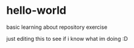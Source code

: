 # hello-world
basic learning about repository exercise

just editing this to see if i know what im doing :D
 
